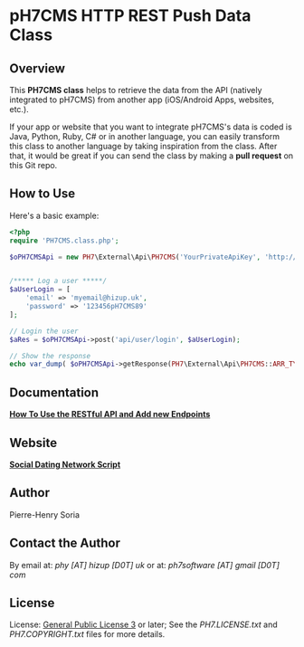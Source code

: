 # pH7CMS HTTP REST Push Data Class


## Overview

This **PH7CMS class** helps to retrieve the data from the API (natively integrated to pH7CMS) from another app (iOS/Android Apps, websites, etc.).

If your app or website that you want to integrate pH7CMS's data is coded is Java, Python, Ruby, C# or in another language, you can easily transform this class to another language by taking inspiration from the class.
After that, it would be great if you can send the class by making a **pull request** on this Git repo.


## How to Use

Here's a basic example:

```php
<?php
require 'PH7CMS.class.php';

$oPH7CMSApi = new PH7\External\Api\PH7CMS('YourPrivateApiKey', 'http://your-ph7cms-site.com');


/***** Log a user *****/
$aUserLogin = [
    'email' => 'myemail@hizup.uk',
    'password' => '123456pH7CMS89'
];

// Login the user
$aRes = $oPH7CMSApi->post('api/user/login', $aUserLogin);

// Show the response
echo var_dump( $oPH7CMSApi->getResponse(PH7\External\Api\PH7CMS::ARR_TYPE) ); // Get the response in Array
```


## Documentation

**[How To Use the RESTful API and Add new Endpoints
](https://github.com/pH7Software/pH7-Social-Dating-CMS/wiki/How-To-Use-the-RESTful-API-and-Add-new-Endpoints)**

## Website

**[Social Dating Network Script](http://ph7cms.com)**


## Author

Pierre-Henry Soria


## Contact the Author

By email at: *phy [AT] hizup [D0T] uk* or at: *ph7software [AT] gmail [D0T] com*


## License

License: [General Public License 3](http://www.gnu.org/licenses/gpl.html) or later; See the *PH7.LICENSE.txt* and *PH7.COPYRIGHT.txt* files for more details.
